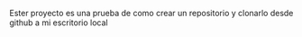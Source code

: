 Ester proyecto es una prueba de como crear un repositorio y clonarlo desde github a mi escritorio local
